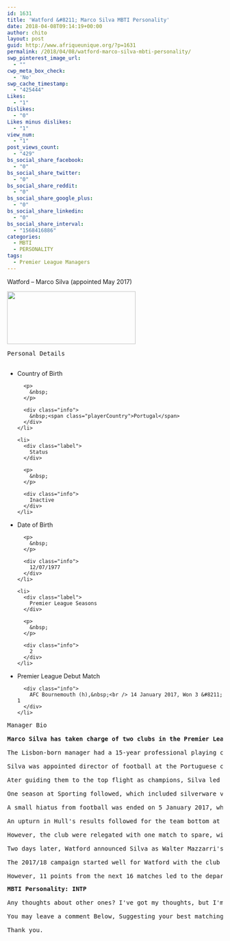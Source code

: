 ```yaml
---
id: 1631
title: 'Watford &#8211; Marco Silva MBTI Personality'
date: 2018-04-08T09:14:19+00:00
author: chito
layout: post
guid: http://www.afriqueunique.org/?p=1631
permalink: /2018/04/08/watford-marco-silva-mbti-personality/
swp_pinterest_image_url:
  - ""
cwp_meta_box_check:
  - 'No'
swp_cache_timestamp:
  - "425444"
Likes:
  - "1"
Dislikes:
  - "0"
Likes minus dislikes:
  - "1"
view_num:
  - "1"
post_views_count:
  - "429"
bs_social_share_facebook:
  - "0"
bs_social_share_twitter:
  - "0"
bs_social_share_reddit:
  - "0"
bs_social_share_google_plus:
  - "0"
bs_social_share_linkedin:
  - "0"
bs_social_share_interval:
  - "1568416886"
categories:
  - MBTI
  - PERSONALITY
tags:
  - Premier League Managers
---
```

Watford &#8211; Marco Silva (appointed May 2017)

<img loading="lazy" class="alignnone size-medium wp-image-1632" src="http://www.afriqueunique.org/wp-content/uploads/2018/04/Marco-Silva-mbti-personality-300x123.png" alt="" width="300" height="123" /> 

<div class="playerInfo">
  <section class="mainWidget personalDetails"> 
  
  <pre class="subHeader">Personal Details

</pre>
  
  <ul class="pdcol1">
    <li>
      <div class="label">
        Country of Birth
      </div>
      
      <p>
        &nbsp;
      </p>
      
      <div class="info">
        &nbsp;<span class="playerCountry">Portugal</span>
      </div>
    </li>
    
    <li>
      <div class="label">
        Status
      </div>
      
      <p>
        &nbsp;
      </p>
      
      <div class="info">
        Inactive
      </div>
    </li>
  </ul>
  
  <ul class="pdcol2">
    <li>
      <div class="label">
        Date of Birth
      </div>
      
      <p>
        &nbsp;
      </p>
      
      <div class="info">
        12/07/1977
      </div>
    </li>
    
    <li>
      <div class="label">
        Premier League Seasons
      </div>
      
      <p>
        &nbsp;
      </p>
      
      <div class="info">
        2
      </div>
    </li>
  </ul>
  
  <ul class="pdcol3">
    <li class="stack">
      <div class="label">
        Premier League Debut Match
      </div>
      
      <div class="info">
        AFC Bournemouth (h),&nbsp;<br /> 14 January 2017, Won 3 &#8211; 1
      </div>
    </li>
  </ul></section>
</div><section class="managerBio mainWidget"> 

<pre class="subHeader">Manager Bio

<strong>Marco Silva has taken charge of two clubs in the Premier League.</strong>

The Lisbon-born manager had a 15-year professional playing career in Portugal before retiring with second-tier Estoril at the age of 33 in June 2011.

Silva was appointed director of football at the Portuguese club shortly after retiring and then became Estoril's manager early in to the 2011/12 season.

Ater guiding them to the top flight as champions, Silva led Estoril to UEFA Europa League qualification in the following season.

One season at Sporting followed, which included silverware via the Taca de Portugal, before Silva led Olympiacos to the Superleague Greece title in 2015/16.

A small hiatus from football was ended on 5 January 2017, when Hull City announced the Portuguese as the club's new head coach.

An upturn in Hull's results followed for the team bottom at Christmas, including a long unbeaten run at home.

However, the club were relegated with one match to spare, with Hull announcing Silva had opted to leave his position at the KCOM Stadium on 25 May 2017.

Two days later, Watford announced Silva as Walter Mazzarri's replacement at Vicarage Road.

The 2017/18 campaign started well for Watford with the club temporarily moving into fourth after a 2-1 over Arsenal in mid-October.

However, 11 points from the next 16 matches led to the departure of Silva.</pre>

<pre class="subHeader"><strong>MBTI Personality: INTP</strong>

Any thoughts about other ones? I've got my thoughts, but I'm not really sure of them, so I think I'll wait for other theories about further managers (and players).

You may leave a comment Below, Suggesting your best matching MBTI Personality.

Thank you.</pre></section>